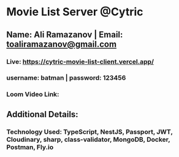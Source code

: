 # Movie List Server @Cytric

## Name: Ali Ramazanov | Email: toaliramazanov@gmail.com

### Live: https://cytric-movie-list-client.vercel.app/

### username: batman | password: 123456

### Loom Video Link:

## Additional Details:

### Technology Used: TypeScript, NestJS, Passport, JWT, Cloudinary, sharp, class-validator, MongoDB, Docker, Postman, Fly.io
